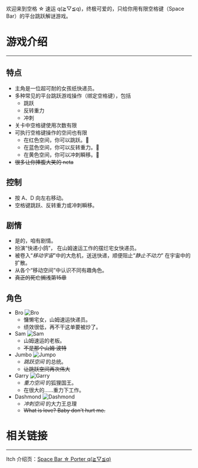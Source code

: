 欢迎来到空格 ☆ 速运 q(≧▽≦q)，终极可爱的，只给你用有限空格键（Space Bar）的平台跳跃解谜游戏。

# 游戏介绍
---

## 特点

- 主角是一位超可耐的女孩纸快递员。
- 多种常见的平台跳跃游戏操作（绑定空格键），包括
  - 跳跃
  - 反转重力
  - 冲刺
- 关卡中空格键使用次数有限
- 可执行空格键操作的空间也有限
  - 在红色空间，你可以跳跃。🦶
  - 在蓝色空间，你可以反转重力。🔄
  - 在黄色空间，你可以冲刺瞬移。💨
- ~~很多让你捧腹大笑的 neta~~

## 控制
- 按 A、D 向左右移动。
- 空格键跳跃、反转重力或冲刺瞬移。

## 剧情
- 是的，咱有剧情。
- 扮演“快递小鸽”， 在山姆速运工作的摆烂宅女快递员。
- 被卷入“*移动宇宙*”中的大危机，送送快递，顺便阻止“*静止不动力*” 在宇宙中的扩散。
- 从各个“移动空间”中认识不同有趣角色。
- ~~真正的死亡搁浅第15章~~

## 角色
- Bro
![Bro](./assets/heroine.gif)
  - 慵懒宅女，山姆速运快递员。
  - 绩效很低，再不干这单要被炒了。
- Sam
![Sam](./assets/sam.png)
  - 山姆速运的老板。
  - ~~不是那个山姆·波特~~
- Jumbo
![Jumpo](./assets/jumpo.png)
  - *跳跃空间* 的总统。
  - ~~让跳跃空间再次伟大~~
- Garry
![Garry](./assets/garry.png)
  - *重力空间* 的狐狸国王。
  - 在很大的......重力下工作。
- Dashmond
![Dashmond](./assets/dashmond.png)
  - *冲刺空间* 的大力王总理
  - ~~What is love? Baby don't hurt me.~~

# 相关链接
---

Itch 介绍页：[Space Bar ☆ Porter q(≧▽≦q)](https://kuchinashi.itch.io/space-bar-porter)